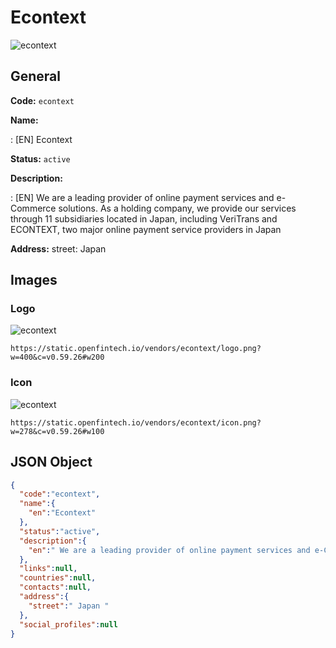 
# Econtext 
![econtext](https://static.openfintech.io/vendors/econtext/logo.png?w=400&c=v0.59.26#w200)  

## General 
 
**Code:** `econtext` 
 
**Name:** 
 
:	[EN] Econtext 
 
**Status:** `active` 
 
**Description:** 
 
: [EN]  We are a leading provider of online payment services and e-Commerce solutions. As a holding company, we provide our services through 11 subsidiaries located in Japan, including VeriTrans and ECONTEXT, two major online payment service providers in Japan  
 
**Address:** 
street:  Japan  

## Images 

### Logo 
 
![econtext](https://static.openfintech.io/vendors/econtext/logo.png?w=400&c=v0.59.26#w200)  

```
https://static.openfintech.io/vendors/econtext/logo.png?w=400&c=v0.59.26#w200
```  

### Icon 
 
![econtext](https://static.openfintech.io/vendors/econtext/icon.png?w=278&c=v0.59.26#w100)  

```
https://static.openfintech.io/vendors/econtext/icon.png?w=278&c=v0.59.26#w100
```  

## JSON Object 

```json
{
  "code":"econtext",
  "name":{
    "en":"Econtext"
  },
  "status":"active",
  "description":{
    "en":" We are a leading provider of online payment services and e-Commerce solutions. As a holding company, we provide our services through 11 subsidiaries located in Japan, including VeriTrans and ECONTEXT, two major online payment service providers in Japan "
  },
  "links":null,
  "countries":null,
  "contacts":null,
  "address":{
    "street":" Japan "
  },
  "social_profiles":null
}
```  
